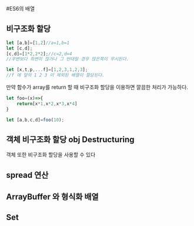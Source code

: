 #ES6의 배열

## 비구조화 할당

```JavaScript
let [a,b]=[1,2]//a=1,b=1
let [c,d];
[c,d]=[1*2,2*2];//c=2,d=4
//우변보다 좌변이 많거나 그 반대일 경우 많은쪽이 무시된다. 

let [x,t,p,...f]=[1,2,3,1,2,3];
//f 에 앞의 1 2 3 이 제외된 배열이 할당된다.
```
만약 함수가 array를 return 할 때 비구조화 할당을 이용하면 깔끔한 처리가 가능하다. 

```javaScript
let foo=(x)=>{
    return[x*1,x*2,x*3,x*4]
}

let [a,b,c,d]=foo(10);
```
## 객체 비구조화 할당 obj Destructuring

객체 또한 비구조화 할당을 사용할 수 있다


## spread 연산 

## ArrayBuffer 와 형식화 배열

## Set

